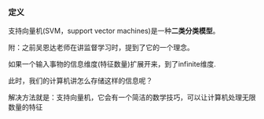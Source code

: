 ### 定义

支持向量机(SVM，support vector machines)是一种**二类分类模型**。



附：之前吴恩达老师在讲监督学习时，提到了它的一个理念。

如果一个输入事物的信息维度(特征数量)扩展开来，到了infinite维度.

此时，我们的计算机讲怎么存储这样的信息呢？

解决方法就是：支持向量机，它会有一个简洁的数学技巧，可以让计算机处理无限数量的特征



